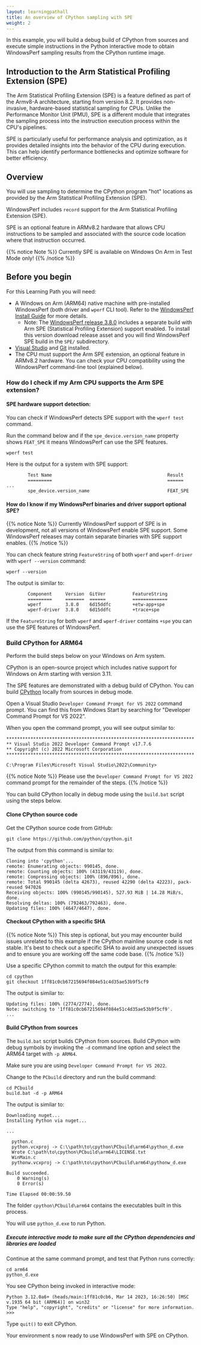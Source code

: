 ```yaml
---
layout: learningpathall
title: An overview of CPython sampling with SPE 
weight: 2
---
```


In this example, you will build a debug build of CPython from sources and execute simple instructions in the Python interactive mode to obtain WindowsPerf sampling results from the CPython runtime image.

## Introduction to the Arm Statistical Profiling Extension (SPE)

The Arm Statistical Profiling Extension (SPE) is a feature defined as part of the Armv8-A architecture, starting from version 8.2. It provides non-invasive, hardware-based statistical sampling for CPUs. Unlike the Performance Monitor Unit (PMU), SPE is a different module that integrates the sampling process into the instruction execution process within the CPU's pipelines.

SPE is particularly useful for performance analysis and optimization, as it provides detailed insights into the behavior of the CPU during execution. This can help identify performance bottlenecks and optimize software for better efficiency.

## Overview

You will use sampling to determine the CPython program "hot" locations as provided by the Arm Statistical Profiling Extension (SPE).

WindowsPerf includes `record` support for the Arm Statistical Profiling Extension (SPE). 

SPE is an optional feature in ARMv8.2 hardware that allows CPU instructions to be sampled and associated with the source code location where that instruction occurred.

{{% notice Note %}}
Currently SPE is available on Windows On Arm in Test Mode only! 
{{% /notice %}}

## Before you begin

For this Learning Path you will need:

* A Windows on Arm (ARM64) native machine with pre-installed WindowsPerf (both driver and `wperf` CLI tool). Refer to the [WindowsPerf Install Guide](/install-guides/wperf/) for more details.
  * Note: The [WindowsPerf release 3.8.0](https://github.com/arm-developer-tools/windowsperf/releases/tag/3.8.0) includes a separate build with Arm SPE (Statistical Profiling Extension) support enabled. To install this version download release asset and you will find WindowsPerf SPE build in the `SPE/` subdirectory.
* [Visual Studio](/install-guides/vs-woa/) and [Git](/install-guides/git-woa/) installed.
* The CPU must support the Arm SPE extension, an optional feature in ARMv8.2 hardware. You can check your CPU compatibility using the WindowsPerf command-line tool (explained below).

### How do I check if my Arm CPU supports the Arm SPE extension?

#### SPE hardware support detection:

You can check if WindowsPerf detects SPE support with the `wperf test` command. 

Run the command below and if the `spe_device.version_name` property shows `FEAT_SPE` it means WindowsPerf can use the SPE features. 

```console
wperf test
```

Here is the output for a system with SPE support:

```output
        Test Name                                           Result
        =========                                           ======
...
        spe_device.version_name                             FEAT_SPE
```

#### How do I know if my WindowsPerf binaries and driver support optional SPE?

{{% notice Note %}}
Currently WindowsPerf support of SPE is in development, not all versions of WindowsPerf enable SPE support. Some WindowsPerf releases may contain separate binaries with SPE support enables.
{{% /notice %}}

You can check feature string `FeatureString` of both `wperf` and `wperf-driver` with `wperf --version` command:

```console
wperf --version
```

The output is similar to:

```output
        Component     Version  GitVer          FeatureString
        =========     =======  ======          =============
        wperf         3.8.0    6d15ddfc        +etw-app+spe
        wperf-driver  3.8.0    6d15ddfc        +trace+spe
```

If the `FeatureString` for both `wperf` and `wperf-driver` contains `+spe` you can use the SPE features of WindowsPerf.

### Build CPython for ARM64

Perform the build steps below on your Windows on Arm system.

CPython is an open-source project which includes native support for Windows on Arm starting with version 3.11. 

The SPE features are demonstrated with a debug build of CPython. You can build [CPython](https://github.com/python/cpython) locally from sources in debug mode.

Open a Visual Studio `Developer Command Prompt for VS 2022` command prompt. You can find this from Windows Start by searching for "Developer Command Prompt for VS 2022".

When you open the command prompt, you will see output similar to:

```output
**********************************************************************
** Visual Studio 2022 Developer Command Prompt v17.7.6
** Copyright (c) 2022 Microsoft Corporation
**********************************************************************

C:\Program Files\Microsoft Visual Studio\2022\Community>
```

{{% notice Note %}}
Please use the `Developer Command Prompt for VS 2022` command prompt for the remainder of the steps. 
{{% /notice %}}

You can build CPython locally in debug mode using the `build.bat` script using the steps below. 

#### Clone CPython source code

Get the CPython source code from GitHub:

```command
git clone https://github.com/python/cpython.git
```

The output from this command is similar to:

```output
Cloning into 'cpython'...
remote: Enumerating objects: 990145, done.
remote: Counting objects: 100% (43119/43119), done.
remote: Compressing objects: 100% (896/896), done.
remote: Total 990145 (delta 42673), reused 42290 (delta 42223), pack-reused 947026
Receiving objects: 100% (990145/990145), 527.93 MiB | 14.28 MiB/s, done.
Resolving deltas: 100% (792463/792463), done.
Updating files: 100% (4647/4647), done.
```

#### Checkout CPython with a specific SHA

{{% notice Note %}}
This step is optional, but you may encounter build issues unrelated to this example if the CPython mainline source code is not stable. It's best to check out a specific SHA to avoid any unexpected issues and to ensure you are working off the same code base.
{{% /notice %}}

Use a specific CPython commit to match the output for this example:

```console
cd cpython
git checkout 1ff81c0cb67215694f084e51c4d35ae53b9f5cf9
```
The output is similar to:

```output
Updating files: 100% (2774/2774), done.
Note: switching to '1ff81c0cb67215694f084e51c4d35ae53b9f5cf9'.
...
```

#### Build CPython from sources

The `build.bat` script builds CPython from sources. Build CPython with debug symbols by invoking the `-d` command line option and select the ARM64 target with `-p ARM64`.

Make sure you are using `Developer Command Prompt for VS 2022`.

Change to the `PCbuild` directory and run the build command:

```console
cd PCbuild
build.bat -d -p ARM64
```

The output is similar to:

```output
Downloading nuget...
Installing Python via nuget...

...

  python.c
  python.vcxproj -> C:\\path\to\cpython\PCbuild\arm64\python_d.exe
  Wrote C:\path\to\cpython\PCbuild\arm64\LICENSE.txt
  WinMain.c
  pythonw.vcxproj -> C:\path\to\cpython\PCbuild\arm64\pythonw_d.exe

Build succeeded.
    0 Warning(s)
    0 Error(s)

Time Elapsed 00:00:59.50
```

The folder `cpython\PCbuild\arm64` contains the executables built in this process. 

You will use `python_d.exe` to run Python.

##### Execute interactive mode to make sure all the CPython dependencies and libraries are loaded

Continue at the same command prompt, and test that Python runs correctly:

```console
cd arm64
python_d.exe
```

You see CPython being invoked in interactive mode:

```output
Python 3.12.0a6+ (heads/main:1ff81c0cb6, Mar 14 2023, 16:26:50) [MSC v.1935 64 bit (ARM64)] on win32
Type "help", "copyright", "credits" or "license" for more information.
>>>
```

Type `quit()` to exit CPython.

Your environment s now ready to use WindowsPerf with SPE on CPython. 
